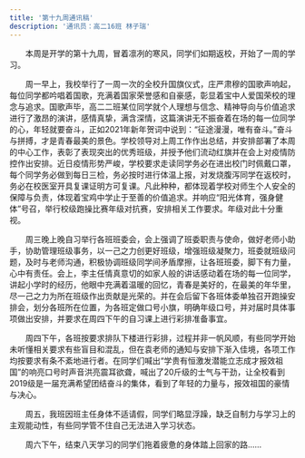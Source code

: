 ```yaml
---
title: '第十九周通讯稿'
description: '通讯员：高二16班 林子瑞'
---
```


　　本周是开学的第十九周，冒着凛冽的寒风，同学们如期返校，开始了一周的学习。

　　周一早上，我校举行了一周一次的全校升国旗仪式，庄严肃穆的国歌声响起，每位同学都吟唱着国歌，充满着国家荣誉感和自豪感，彰显着宝中人爱国荣校的理念与追求。国歌声毕，高二二班某位同学就个人理想与信念、精神导向与价值追求进行了激昂的演讲，感情真挚，满含深情，这篇演讲无不振奋着在场的每一位同学的心，年轻就要奋斗，正如2021年新年贺词中说到：“征途漫漫，唯有奋斗。”奋斗与拼搏，才是青春最美的景色。学校领导对上周工作作出总结，并安排部署了本周的中心工作，表彰了表现突出的优秀班级，并授予他们流动红旗并在会上对疫情防控作出安排。近日疫情形势严峻，学校要求走读同学务必在进出校门时佩戴口罩，每个同学务必做到每日三检，务必按时进行体温上报，对发烧腹泻同学在返校时，务必在校医室开具复课证明方可复课。凡此种种，都体现着学校对师生个人安全的保障与负责，体现着宝鸡中学止于至善的价值追求。并响应“阳光体育，强身健体”号召，举行校级跑操比赛年级对抗赛，安排相关工作要求。年级对此十分重视。

　　周三晚上晚自习举行各班班委会，会上强调了班委职责与使命，做好老师小助手，协助管理班级事务，以一己之力创更好班级，增强班级凝聚力，班委就班级问题，及时与老师沟通，积极协调班级同学间矛盾摩擦，让各班班委，脚下有力量，心中有责任。会上，李主任情真意切的如家人般的讲话感动着在场的每一位同学，讲起小学时的经历，他眼中充满着温暖的回忆，青春是美好的，在最美的年华里，尽一己之力为所在班级作出贡献是光荣的。并在会后留下各班体委单独召开跑操安排会，划分各班所在位置，为各班定做口号小旗，明确年级口号，并对届时具体事项做出安排，并要求在周四下午的自习课上进行彩排准备事宜。

　　周四下午，各班按要求排队下楼进行彩排，过程并非一帆风顺，有些同学开始未听懂相关要求有些盲目和混乱，但在袁老师的通知与安排下渐入佳境，各项工作均按要求有条不紊地进行者。在同学们喊出“学贵有恒激发潜能立志成才报效祖国”的响亮口号时声音洪亮震耳欲聋，喊出了20斤级的士气与干劲，让全校看到2019级是一届充满希望团结奋斗的集体，看到了年轻的力量与，报效祖国的豪情与决心。

　　周五，我班因班主任身体不适请假，同学们略显浮躁，缺乏自制力与学习上的主观能动性，有些同学管不住自己无法进入学习状态。

　　周六下午，结束八天学习的同学们拖着疲惫的身体踏上回家的路……

